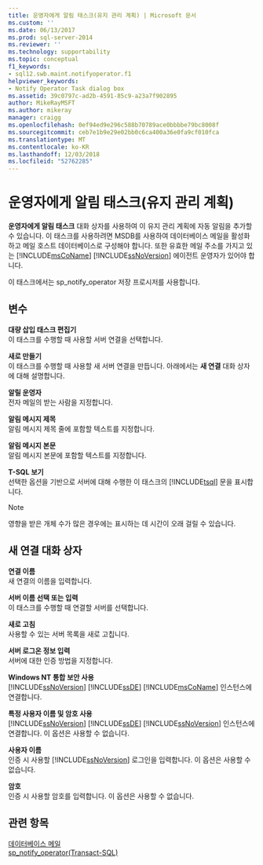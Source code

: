 ```yaml
---
title: 운영자에게 알림 태스크(유지 관리 계획) | Microsoft 문서
ms.custom: ''
ms.date: 06/13/2017
ms.prod: sql-server-2014
ms.reviewer: ''
ms.technology: supportability
ms.topic: conceptual
f1_keywords:
- sql12.swb.maint.notifyoperator.f1
helpviewer_keywords:
- Notify Operator Task dialog box
ms.assetid: 39c0797c-ad2b-4591-85c9-a23a7f902895
author: MikeRayMSFT
ms.author: mikeray
manager: craigg
ms.openlocfilehash: 0ef94ed9e296c588b70789ace0bbbbe79bc8008f
ms.sourcegitcommit: ceb7e1b9e29e02bb0c6ca400a36e0fa9cf010fca
ms.translationtype: MT
ms.contentlocale: ko-KR
ms.lasthandoff: 12/03/2018
ms.locfileid: "52762285"
---
```

# <a name="notify-operator-task-maintenance-plan"></a>운영자에게 알림 태스크(유지 관리 계획)
  **운영자에게 알림 태스크** 대화 상자를 사용하여 이 유지 관리 계획에 자동 알림을 추가할 수 있습니다. 이 태스크를 사용하려면 MSDB를 사용하여 데이터베이스 메일을 활성화하고 메일 호스트 데이터베이스로 구성해야 합니다. 또한 유효한 메일 주소를 가지고 있는 [!INCLUDE[msCoName](../../includes/msconame-md.md)] [!INCLUDE[ssNoVersion](../../includes/ssnoversion-md.md)] 에이전트 운영자가 있어야 합니다.  
  
 이 태스크에서는 sp_notify_operator 저장 프로시저를 사용합니다.  
  
## <a name="options"></a>변수  
 **대량 삽입 태스크 편집기**  
 이 태스크를 수행할 때 사용할 서버 연결을 선택합니다.  
  
 **새로 만들기**  
 이 태스크를 수행할 때 사용할 새 서버 연결을 만듭니다. 아래에서는 **새 연결** 대화 상자에 대해 설명합니다.  
  
 **알릴 운영자**  
 전자 메일의 받는 사람을 지정합니다.  
  
 **알림 메시지 제목**  
 알림 메시지 제목 줄에 포함할 텍스트를 지정합니다.  
  
 **알림 메시지 본문**  
 알림 메시지 본문에 포함할 텍스트를 지정합니다.  
  
 **T-SQL 보기**  
 선택한 옵션을 기반으로 서버에 대해 수행한 이 태스크의 [!INCLUDE[tsql](../../includes/tsql-md.md)] 문을 표시합니다.  
  
> [!NOTE]  
>  영향을 받은 개체 수가 많은 경우에는 표시하는 데 시간이 오래 걸릴 수 있습니다.  
  
## <a name="new-connection-dialog-box"></a>새 연결 대화 상자  
 **연결 이름**  
 새 연결의 이름을 입력합니다.  
  
 **서버 이름 선택 또는 입력**  
 이 태스크를 수행할 때 연결할 서버를 선택합니다.  
  
 **새로 고침**  
 사용할 수 있는 서버 목록을 새로 고칩니다.  
  
 **서버 로그온 정보 입력**  
 서버에 대한 인증 방법을 지정합니다.  
  
 **Windows NT 통합 보안 사용**  
  [!INCLUDE[ssNoVersion](../../includes/ssnoversion-md.md)] [!INCLUDE[ssDE](../../includes/ssde-md.md)]  [!INCLUDE[msCoName](../../includes/msconame-md.md)] 인스턴스에 연결합니다.  
  
 **특정 사용자 이름 및 암호 사용**  
  [!INCLUDE[ssNoVersion](../../includes/ssnoversion-md.md)] [!INCLUDE[ssDE](../../includes/ssde-md.md)]  [!INCLUDE[ssNoVersion](../../includes/ssnoversion-md.md)] 인스턴스에 연결합니다. 이 옵션은 사용할 수 없습니다.  
  
 **사용자 이름**  
 인증 시 사용할 [!INCLUDE[ssNoVersion](../../includes/ssnoversion-md.md)] 로그인을 입력합니다. 이 옵션은 사용할 수 없습니다.  
  
 **암호**  
 인증 시 사용할 암호를 입력합니다. 이 옵션은 사용할 수 없습니다.  
  
## <a name="see-also"></a>관련 항목  
 [데이터베이스 메일](../database-mail/database-mail.md)   
 [sp_notify_operator&#40;Transact-SQL&#41;](/sql/relational-databases/system-stored-procedures/sp-notify-operator-transact-sql)  
  
  
